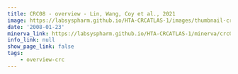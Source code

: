 ```yaml
---
title: CRC08 - overview - Lin, Wang, Coy et al., 2021
image: https://labsyspharm.github.io/HTA-CRCATLAS-1/images/thumbnail-crc09-overview.jpg
date: '2008-01-23'
minerva_link: https://labsyspharm.github.io/HTA-CRCATLAS-1/minerva/crc09-overview.html
info_link: null
show_page_link: false
tags:
    - overview-crc
---
```

